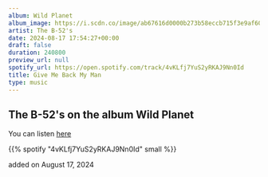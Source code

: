 ```yaml
---
album: Wild Planet
album_image: https://i.scdn.co/image/ab67616d0000b273b58eccb715f3e9af608dec26
artist: The B-52's
date: 2024-08-17 17:54:27+00:00
draft: false
duration: 240800
preview_url: null
spotify_url: https://open.spotify.com/track/4vKLfj7YuS2yRKAJ9Nn0Id
title: Give Me Back My Man
type: music
---
```



## The B-52's on the album Wild Planet

You can listen [here](https://open.spotify.com/track/4vKLfj7YuS2yRKAJ9Nn0Id)

{{% spotify "4vKLfj7YuS2yRKAJ9Nn0Id" small %}}

added on August 17, 2024